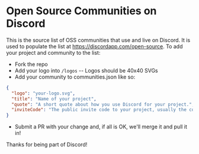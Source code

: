 # Open Source Communities on Discord

This is the source list of OSS communities that use and live on Discord. It is used to populate the list at https://discordapp.com/open-source.
To add your project and community to the list:

* Fork the repo
* Add your logo into `/logos`
  -- Logos should be 40x40 SVGs
* Add your community to communities.json like so:


```json
{
  "logo": "your-logo.svg",
  "title": "Name of your project",
  "quote": "A short quote about how you use Discord for your project.",
  "inviteCode": "The public invite code to your project, usually the code after https://discord.gg/"
}
```

* Submit a PR with your change and, if all is OK, we'll merge it and pull it in!

Thanks for being part of Discord!
